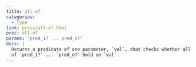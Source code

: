 ```yaml
---
title: all-of
categories: 
  - Type
link: procs/all-of.html
proc: all-of
params: "pred_1? ... pred_n?"
docs: |
  Returns a predicate of one parameter, `val`, that checks whether all
  of `pred_1?` ... `pred_n?` hold on `val`.
---
```

